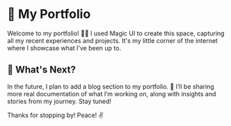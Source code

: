 # 🌟 My Portfolio

Welcome to my portfolio! 🎨✨ I used Magic UI to create this space, capturing all my recent experiences and projects. It's my little corner of the internet where I showcase what I’ve been up to.

## 🚀 What's Next?
In the future, I plan to add a blog section to my portfolio. 📝 I’ll be sharing more real documentation of what I’m working on, along with insights and stories from my journey. Stay tuned!

Thanks for stopping by! Peace! ✌️
